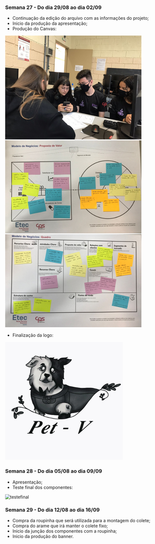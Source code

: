 ### Semana 27 - Do dia 29/08 ao dia 02/09
- Continuação da edição do arquivo com as informações do projeto;
- Inicio da produção da apresentação;
- Produção do Canvas:

<img src="./imagens/int.jpeg" alt="int" width="440" height="335">
<img src="./imagens/frentec.jpeg" alt="frentec" width="440" height="300">
<img src="./imagens/trasc.jpeg" alt="trasc" width="440" height="300">


- Finalização da logo:

<img src="./imagens/logofinal.jpeg" alt="logofinal" width="380" height="380">


### Semana 28 - Do dia 05/08 ao dia 09/09
- Apresentação;
- Teste final dos componentes:
<img src="./imagens/testefinal.jpeg" alt="testefinal" width="380" height="380">

### Semana 29 - Do dia 12/08 ao dia 16/09
- Compra da roupinha que será utilizada para a montagem do colete;
- Compra do arame que irá manter o colete fixo;
- Inicio da junção dos componentes com a roupinha;
- Inicio da produção do banner.
